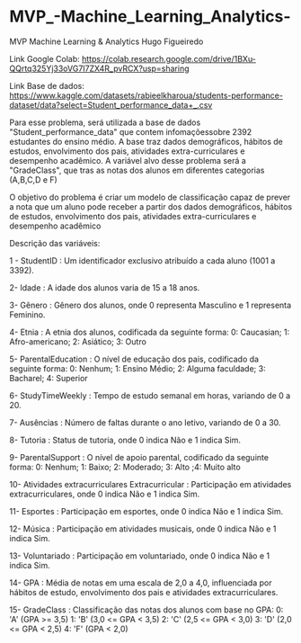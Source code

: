 # MVP_-Machine_Learning_Analytics-
MVP Machine Learning & Analytics Hugo Figueiredo

Link Google Colab: https://colab.research.google.com/drive/1BXu-QQrtq325Yj33oVG7I7ZX4R_pvRCX?usp=sharing

Link Base de dados: https://www.kaggle.com/datasets/rabieelkharoua/students-performance-dataset/data?select=Student_performance_data+_.csv


Para esse problema, será utilizada a base de dados "Student_performance_data" que contem infomaçõessobre 2392 estudantes do ensino médio. A base traz dados demográficos, hábitos de estudos, envolvimento dos pais, atividades extra-curriculares e desempenho acadêmico. A variável alvo desse problema será a "GradeClass", que tras as notas dos alunos em diferentes categorias (A,B,C,D e F)

O objetivo do problema é criar um modelo de classificação capaz de prever a nota que um aluno pode receber a partir dos dados demográficos, hábitos de estudos, envolvimento dos pais, atividades extra-curriculares e desempenho acadêmico

Descrição das variáveis:

1 - StudentID : Um identificador exclusivo atribuído a cada aluno (1001 a 3392).

2- Idade : A idade dos alunos varia de 15 a 18 anos.

3- Gênero : Gênero dos alunos, onde 0 representa Masculino e 1 representa Feminino.

4- Etnia : A etnia dos alunos, codificada da seguinte forma: 0: Caucasian; 1: Afro-americano; 2: Asiático; 3: Outro

5- ParentalEducation : O nível de educação dos pais, codificado da seguinte forma: 0: Nenhum; 1: Ensino Médio; 2: Alguma faculdade; 3: Bacharel; 4: Superior

6- StudyTimeWeekly : Tempo de estudo semanal em horas, variando de 0 a 20.

7- Ausências : Número de faltas durante o ano letivo, variando de 0 a 30.

8- Tutoria : Status de tutoria, onde 0 indica Não e 1 indica Sim.

9- ParentalSupport : O nível de apoio parental, codificado da seguinte forma: 0: Nenhum; 1: Baixo; 2: Moderado; 3: Alto ;4: Muito alto

10- Atividades extracurriculares Extracurricular : Participação em atividades extracurriculares, onde 0 indica Não e 1 indica Sim.

11- Esportes : Participação em esportes, onde 0 indica Não e 1 indica Sim.

12- Música : Participação em atividades musicais, onde 0 indica Não e 1 indica Sim.

13- Voluntariado : Participação em voluntariado, onde 0 indica Não e 1 indica Sim.

14- GPA : Média de notas em uma escala de 2,0 a 4,0, influenciada por hábitos de estudo, envolvimento dos pais e atividades extracurriculares.

15- GradeClass : Classificação das notas dos alunos com base no GPA: 0: 'A' (GPA >= 3,5) 1: 'B' (3,0 <= GPA < 3,5) 2: 'C' (2,5 <= GPA < 3,0) 3: 'D' (2,0 <= GPA < 2,5) 4: 'F' (GPA < 2,0)

